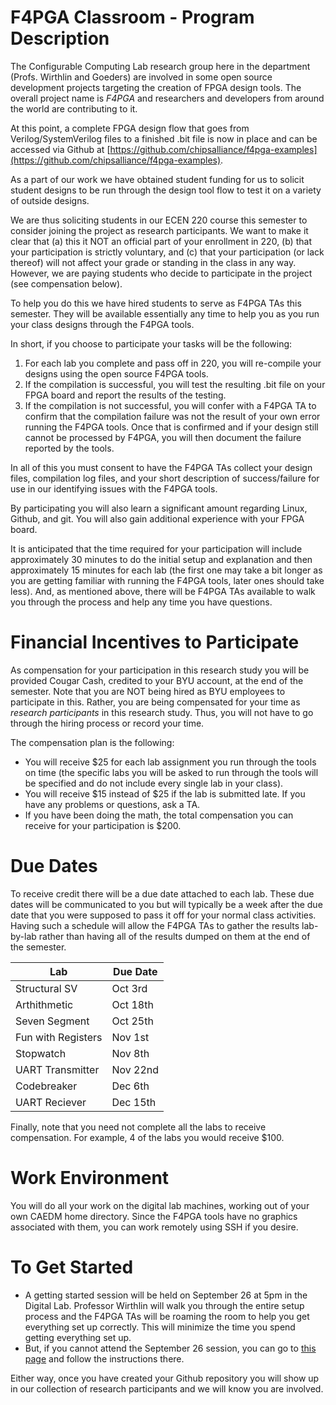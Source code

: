 # F4PGA Classroom - Program Description
The Configurable Computing Lab research group here in the department (Profs. Wirthlin and Goeders) are involved in some open source development projects targeting the creation of FPGA design tools.  The overall project name is *F4PGA* and researchers and developers from around the world are contributing to it.

At this point, a complete FPGA design flow that goes from Verilog/SystemVerilog files to a finished .bit file is now in place and can be accessed via Github at [https://github.com/chipsalliance/f4pga-examples](https://github.com/chipsalliance/f4pga-examples).

As a part of our work we have obtained student funding for us to solicit student designs to be run through the design tool flow to test it on a variety of outside designs.  

We are thus soliciting students in our ECEN 220 course this semester to consider joining the project as research participants.  We want to make it clear that (a) this it NOT an official part of your enrollment in 220, (b) that your participation is strictly voluntary, and (c) that your participation (or lack thereof) will not affect your grade or standing in the class in any way.  However, we are paying students who decide to participate in the project (see compensation below).

To help you do this we have hired students to serve as F4PGA TAs this semester.  They will be available essentially any time to help you as you run your class designs through the F4PGA tools.

In short, if you choose to participate your tasks will be the following:
1. For each lab you complete and pass off in 220, you will re-compile your designs using the open source F4PGA tools.
2. If the compilation is successful, you will test the resulting .bit file on your FPGA board and report the results of the testing.
3. If the compilation is not successful, you will confer with a F4PGA TA to confirm that the compilation failure was not the result of your own error  running the F4PGA tools.  Once that is confirmed and if your design still cannot be processed by F4PGA, you will then document the failure reported by the tools.

In all of this you must consent to have the F4PGA TAs collect your design files, compilation log files, and your short description of success/failure for use in our identifying issues with the F4PGA tools.

By participating you will also learn a significant amount regarding Linux, Github, and git. You will also gain additional experience with your FPGA board.

It is anticipated that the time required for your participation will include approximately 30 minutes to do the initial setup and explanation and then approximately 15 minutes for each lab (the first one may take a bit longer as you are getting familiar with running the F4PGA tools, later ones should take less). And, as mentioned above, there will be F4PGA TAs available to walk you through the process and help any time you have questions. 

# Financial Incentives to Participate

As compensation for your participation in this research study you will be provided Cougar Cash, credited to your BYU account, at the end of the semester.  Note that you are NOT being hired as BYU employees to participate in this. Rather, you are being compensated for your time as *research participants* in this research study.  Thus, you will not have to go through the hiring process or record your time.

The compensation plan is the following:
- You will receive $25 for each lab assignment you run through the tools on time (the specific labs you will be asked to run through the tools will be specified and do not include every single lab in your class).
- You will receive $15 instead of $25 if the lab is submitted late. If you have any problems or questions, ask a TA.
- If you have been doing the math, the total compensation you can receive for your participation is $200.

# Due Dates
To receive credit there will be a due date attached to each lab. These due dates will be communicated to you but will typically be a week after the due date that you were supposed to pass it off for your normal class activities.  Having such a schedule will allow the F4PGA TAs to gather the results lab-by-lab rather than having all of the results dumped on them at the end of the semester.


| Lab       | Due Date |
| ----------- | ----------- |
| Structural SV      |   Oct 3rd     |
| Arthithmetic   | Oct 18th        |
| Seven Segment   | Oct 25th        |
| Fun with Registers  | Nov 1st        |
| Stopwatch | Nov 8th|
| UART Transmitter   |  Nov 22nd        |
| Codebreaker   | Dec 6th   |
| UART Reciever   | Dec 15th        |


Finally, note that you need not complete all the labs to receive compensation. For example, 4 of the labs you would receive $100.

# Work Environment
You will do all your work on the digital lab machines, working out of your own CAEDM home directory.  Since the F4PGA tools have no graphics associated with them, you can work remotely using SSH if you desire.

# To Get Started
- A getting started session will be held on September 26 at 5pm in the Digital Lab. Professor Wirthlin will walk you through the entire setup process and the F4PGA TAs will be roaming the room to help you get everything set up correctly. This will minimize the time you spend getting everything set up.
- But, if you cannot attend the September 26 session, you can go to [this page](../Setup_And_Tutorials/Step1_Creating_Repository.md) and follow the instructions there.  

Either way, once you have created your Github repository you will show up in our collection of research participants and we will know you are involved.

